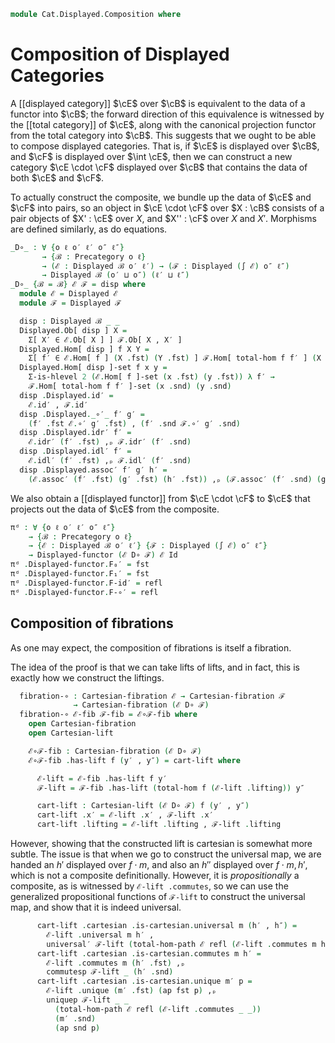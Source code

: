 <!--
```agda
open import Cat.Displayed.Cartesian
open import Cat.Displayed.Functor
open import Cat.Displayed.Total
open import Cat.Displayed.Base
open import Cat.Prelude

import Cat.Displayed.Reasoning as DR
```
-->

```agda
module Cat.Displayed.Composition where
```

# Composition of Displayed Categories

A [[displayed category]] $\cE$ over $\cB$ is equivalent to the data
of a functor into $\cB$; the forward direction of this equivalence is
witnessed by the [[total category]] of $\cE$, along with the canonical
projection functor from the total category into $\cB$. This suggests
that we ought to be able to compose displayed categories. That is,
if $\cE$ is displayed over $\cB$, and $\cF$ is displayed over
$\int \cE$, then we can construct a new category $\cE \cdot \cF$
displayed over $\cB$ that contains the data of both $\cE$ and
$\cF$.

To actually construct the composite, we bundle up the data of
$\cE$ and $\cF$ into pairs, so an object in $\cE \cdot \cF$
over $X : \cB$ consists of a pair objects of $X' : \cE$ over $X$,
and $X'' : \cF$ over $X$ and $X'$. Morphisms are defined similarly,
as do equations.

```agda
_D∘_ : ∀ {o ℓ o′ ℓ′ o″ ℓ″}
       → {ℬ : Precategory o ℓ}
       → (ℰ : Displayed ℬ o′ ℓ′) → (ℱ : Displayed (∫ ℰ) o″ ℓ″)
       → Displayed ℬ (o′ ⊔ o″) (ℓ′ ⊔ ℓ″)
_D∘_ {ℬ = ℬ} ℰ ℱ = disp where
  module ℰ = Displayed ℰ
  module ℱ = Displayed ℱ

  disp : Displayed ℬ _ _
  Displayed.Ob[ disp ] X =
    Σ[ X′ ∈ ℰ.Ob[ X ] ] ℱ.Ob[ X , X′ ]
  Displayed.Hom[ disp ] f X Y =
    Σ[ f′ ∈ ℰ.Hom[ f ] (X .fst) (Y .fst) ] ℱ.Hom[ total-hom f f′ ] (X .snd) (Y .snd)
  Displayed.Hom[ disp ]-set f x y =
    Σ-is-hlevel 2 (ℰ.Hom[ f ]-set (x .fst) (y .fst)) λ f′ →
    ℱ.Hom[ total-hom f f′ ]-set (x .snd) (y .snd)
  disp .Displayed.id′ =
    ℰ.id′ , ℱ.id′
  disp .Displayed._∘′_ f′ g′ =
    (f′ .fst ℰ.∘′ g′ .fst) , (f′ .snd ℱ.∘′ g′ .snd)
  disp .Displayed.idr′ f′ =
    ℰ.idr′ (f′ .fst) ,ₚ ℱ.idr′ (f′ .snd)
  disp .Displayed.idl′ f′ =
    ℰ.idl′ (f′ .fst) ,ₚ ℱ.idl′ (f′ .snd)
  disp .Displayed.assoc′ f′ g′ h′ =
    (ℰ.assoc′ (f′ .fst) (g′ .fst) (h′ .fst)) ,ₚ (ℱ.assoc′ (f′ .snd) (g′ .snd) (h′ .snd))
```

We also obtain a [[displayed functor]] from $\cE \cdot \cF$ to $\cE$
that projects out the data of $\cE$ from the composite.

```agda
πᵈ : ∀ {o ℓ o′ ℓ′ o″ ℓ″}
    → {ℬ : Precategory o ℓ}
    → {ℰ : Displayed ℬ o′ ℓ′} {ℱ : Displayed (∫ ℰ) o″ ℓ″}
    → Displayed-functor (ℰ D∘ ℱ) ℰ Id
πᵈ .Displayed-functor.F₀′ = fst
πᵈ .Displayed-functor.F₁′ = fst
πᵈ .Displayed-functor.F-id′ = refl
πᵈ .Displayed-functor.F-∘′ = refl
```

## Composition of fibrations

As one may expect, the composition of fibrations is itself a fibration.


<!--
```agda
module _
  {o ℓ o′ ℓ′ o″ ℓ″}
  {ℬ : Precategory o ℓ}
  {ℰ : Displayed ℬ o′ ℓ′} {ℱ : Displayed (∫ ℰ) o″ ℓ″}
  where

  private
    open Precategory ℬ
    module ℰ = Displayed ℰ
    module ℱ = Displayed ℱ
    module ℱR = DR ℱ
```
-->

The idea of the proof is that we can take lifts of lifts, and in fact,
this is exactly how we construct the liftings.

```agda
  fibration-∘ : Cartesian-fibration ℰ → Cartesian-fibration ℱ
              → Cartesian-fibration (ℰ D∘ ℱ)
  fibration-∘ ℰ-fib ℱ-fib = ℰ∘ℱ-fib where
    open Cartesian-fibration
    open Cartesian-lift

    ℰ∘ℱ-fib : Cartesian-fibration (ℰ D∘ ℱ)
    ℰ∘ℱ-fib .has-lift f (y′ , y″) = cart-lift where

      ℰ-lift = ℰ-fib .has-lift f y′
      ℱ-lift = ℱ-fib .has-lift (total-hom f (ℰ-lift .lifting)) y″

      cart-lift : Cartesian-lift (ℰ D∘ ℱ) f (y′ , y″)
      cart-lift .x′ = ℰ-lift .x′ , ℱ-lift .x′
      cart-lift .lifting = ℰ-lift .lifting , ℱ-lift .lifting
```

However, showing that the constructed lift is cartesian is somewhat more
subtle. The issue is that when we go to construct the universal map,
we are handed an $h'$ displayed over $f \cdot m$, and also an $h''$
displayed over $f \cdot m, h'$, which is not a composite definitionally.
However, it is *propositionally* a composite, as is witnessed by
`ℰ-lift .commutes`, so we can use the generalized propositional functions
of `ℱ-lift` to construct the universal map, and show that it is indeed
universal.

```agda
      cart-lift .cartesian .is-cartesian.universal m (h′ , h″) =
        ℰ-lift .universal m h′ ,
        universal′ ℱ-lift (total-hom-path ℰ refl (ℰ-lift .commutes m h′)) h″
      cart-lift .cartesian .is-cartesian.commutes m h′ =
        ℰ-lift .commutes m (h′ .fst) ,ₚ
        commutesp ℱ-lift _ (h′ .snd)
      cart-lift .cartesian .is-cartesian.unique m′ p =
        ℰ-lift .unique (m′ .fst) (ap fst p) ,ₚ
        uniquep ℱ-lift _ _
          (total-hom-path ℰ refl (ℰ-lift .commutes _ _))
          (m′ .snd)
          (ap snd p)
```
